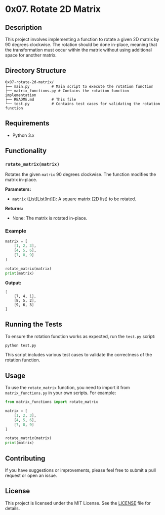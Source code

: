 # 0x07. Rotate 2D Matrix

## Description

This project involves implementing a function to rotate a given 2D matrix by 90 degrees clockwise. The rotation should be done in-place, meaning that the transformation must occur within the matrix without using additional space for another matrix.

## Directory Structure

```
0x07-rotate-2d-matrix/
├── main.py          # Main script to execute the rotation function
├── matrix_functions.py # Contains the rotation function implementation
├── README.md        # This file
└── test.py          # Contains test cases for validating the rotation function
```

## Requirements

- Python 3.x

## Functionality

### `rotate_matrix(matrix)`

Rotates the given `matrix` 90 degrees clockwise. The function modifies the matrix in-place.

**Parameters:**

- `matrix` (List[List[int]]): A square matrix (2D list) to be rotated.

**Returns:**

- None: The matrix is rotated in-place.

### Example

```python
matrix = [
    [1, 2, 3],
    [4, 5, 6],
    [7, 8, 9]
]

rotate_matrix(matrix)
print(matrix)
```

**Output:**

```
[
    [7, 4, 1],
    [8, 5, 2],
    [9, 6, 3]
]
```

## Running the Tests

To ensure the rotation function works as expected, run the `test.py` script:

```bash
python test.py
```

This script includes various test cases to validate the correctness of the rotation function.

## Usage

To use the `rotate_matrix` function, you need to import it from `matrix_functions.py` in your own scripts. For example:

```python
from matrix_functions import rotate_matrix

matrix = [
    [1, 2, 3],
    [4, 5, 6],
    [7, 8, 9]
]

rotate_matrix(matrix)
print(matrix)
```

## Contributing

If you have suggestions or improvements, please feel free to submit a pull request or open an issue.

## License

This project is licensed under the MIT License. See the [LICENSE](LICENSE) file for details.
